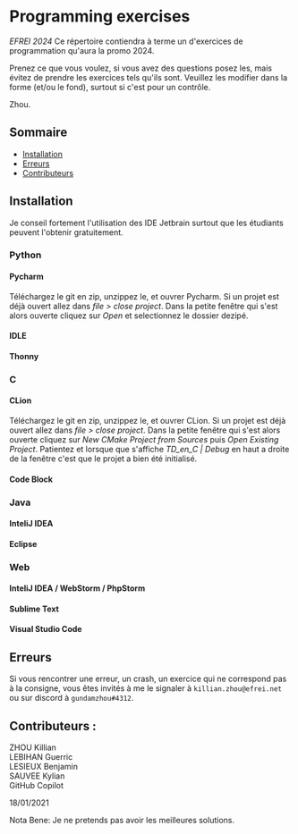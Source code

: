 # Programming exercises
*EFREI 2024*
Ce répertoire contiendra à terme un d'exercices de programmation qu'aura la promo 2024.

Prenez ce que vous voulez, si vous avez des questions posez les, mais évitez de prendre les exercices tels qu'ils sont. Veuillez les modifier dans la forme (et/ou le fond), surtout si c'est pour un contrôle.

Zhou.

## Sommaire
- [Installation]()
- [Erreurs]()
- [Contributeurs]()

## Installation
Je conseil fortement l'utilisation des IDE Jetbrain surtout que les étudiants peuvent l'obtenir gratuitement. 
### Python
#### Pycharm
Téléchargez le git en zip, unzippez le, et ouvrer Pycharm. Si un projet est déjà ouvert allez dans *file > close project*. Dans la petite fenêtre qui s'est alors ouverte cliquez sur *Open* et selectionnez le dossier dezipé.
#### IDLE
#### Thonny
### C
#### CLion
Téléchargez le git en zip, unzippez le, et ouvrer CLion. Si un projet est déjà ouvert allez dans *file > close project*. Dans la petite fenêtre qui s'est alors ouverte cliquez sur *New CMake Project from Sources* puis *Open Existing Project*. Patientez et lorsque que s'affiche *TD_en_C | Debug* en haut a droite de la fenêtre c'est que le projet a bien été initialisé.
#### Code Block
### Java
#### InteliJ IDEA
#### Eclipse
### Web
#### InteliJ IDEA / WebStorm / PhpStorm
#### Sublime Text
#### Visual Studio Code

## Erreurs
Si vous rencontrer une erreur, un crash, un exercice qui ne correspond pas à la consigne, vous êtes invités à me le signaler à `killian.zhou@efrei.net` ou sur discord à `gundamzhou#4312`.

## Contributeurs :

ZHOU Killian <br />
LEBIHAN Guerric <br/>
LESIEUX Benjamin <br />
SAUVEE Kylian <br />
GitHub Copilot <br />

18/01/2021

Nota Bene:
Je ne pretends pas avoir les meilleures solutions.